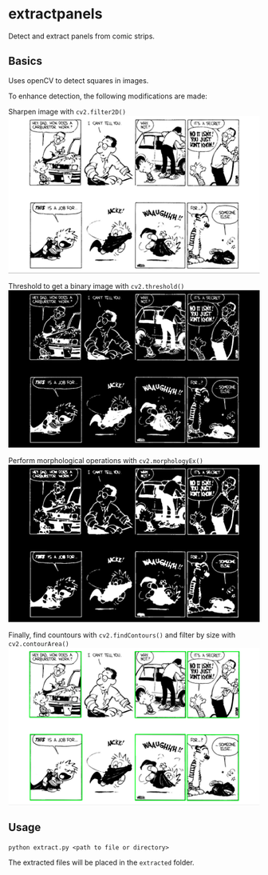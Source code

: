 # extractpanels
Detect and extract panels from comic strips.

## Basics
Uses openCV to detect squares in images.

To enhance detection, the following modifications are made:

Sharpen image with `cv2.filter2D()`
![sharp image](./mods/sharpen.png)

Threshold to get a binary image with `cv2.threshold()`
![threshold image](./mods/thresh.png)

Perform morphological operations with `cv2.morphologyEx()`
![morph image](./mods/close.png)

Finally, find countours with `cv2.findContours()` and filter by size with `cv2.contourArea()`
![countour image](./mods/image.png)

## Usage
`python extract.py <path to file or directory>`

The extracted files will be placed in the `extracted` folder.
